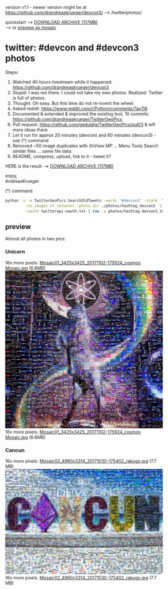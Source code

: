 version v1.1 - newer version might be at https://github.com/drandreaskrueger/devcon3/ --> /twitterphotos/  

quickstart --> [DOWNLOAD ARCHIVE (117MB)](https://mega.nz/#!4vxE0bIL!T7vNY3rESqUJ8WQx1fgiZe06ontH5CCjszgpXf43pJk)  
--> or [preview as mosaic](#preview)


# twitter: #devcon and #devcon3 photos  

Steps:  

1. Watched 40 hours livestream while it happened: https://github.com/drandreaskrueger/devcon3  
2. Stupid: I was not there. I could not take my own photos. Realized: Twitter is full of photos.  
3. Thought: Oh easy. But this time do not re-invent the wheel.  
4. Asked reddit: https://www.reddit.com/r/Python/comments/7av7l8  
5. Documented & extended & improved the existing tool, 10 commits: https://github.com/drandreaskrueger/TwitterGeoPics  
6. Pull request: https://github.com/geduldig/TwitterGeoPics/pull/3 & left more ideas there   
7. Let it run for approx 20 minutes (devcon) and 60 minutes (devcon3) - see (*) command  
8. Removed ~50 image duplicates with *XnView MP* ... Menu Tools Search similar files ... same file data.  
9. README, compress, upload, link to it - tweet it?  


HERE is the result --> [DOWNLOAD ARCHIVE (117MB)](https://mega.nz/#!4vxE0bIL!T7vNY3rESqUJ8WQx1fgiZe06ontH5CCjszgpXf43pJk)

enjoy,  
AndreasKrueger  


(*) command  

```bash
python -u -m TwitterGeoPics.SearchOldTweets -words '#devcon3' -stalk  \
         -no_images_of_retweets -photo_dir ./photos/hashtag_devcon3  \
         -oauth twitterapi-oauth.txt | tee -a photos/hashtag-devcon3_tweets.txt
```

## preview
Almost all photos in two pics:

### Unicorn  
  
16x more pixels: [Mosaic01_3425x3425_20171102-175924_cosmos Mosaic.jpg](Mosaic01_3425x3425_20171102-175924_cosmos.jpg) (6.6MB)   
![Mosaic01_0856x0856_20171102-175924_cosmos Mosaic.jpg](Mosaic01_0856x0856_20171102-175924_cosmos.jpg)  
16x more pixels: [Mosaic01_3425x3425_20171102-175924_cosmos Mosaic.jpg](Mosaic01_3425x3425_20171102-175924_cosmos.jpg) (6.6MB)   

  
### Cancun  

16x more pixels: [Mosaic02_4960x3314_20171030-175402_rakugo.jpg](Mosaic02_4960x3314_20171030-175402_rakugo.jpg) (7.7 MB)   
![Mosaic02_1240x0828_20171030-175402_rakugo.jpg](Mosaic02_1240x0828_20171030-175402_rakugo.jpg)  
16x more pixels: [Mosaic02_4960x3314_20171030-175402_rakugo.jpg](Mosaic02_4960x3314_20171030-175402_rakugo.jpg) (7.7 MB)   

